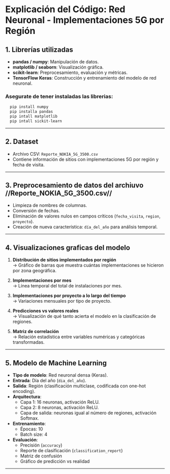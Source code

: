 # Explicación del Código: Red Neuronal - Implementaciones 5G por Región

## 1. Librerías utilizadas
- **pandas / numpy**: Manipulación de datos.
- **matplotlib / seaborn**: Visualización gráfica.
- **scikit-learn**: Preprocesamiento, evaluación y métricas.
- **TensorFlow Keras**: Construcción y entrenamiento del modelo de red neuronal.

### Asegurate de tener instaladas las librerias:
```bash
  pip install numpy
  pip installa pandas
  pip intall matplotlib
  pip intall sickit-learn
```
---
## 2. Dataset
- Archivo CSV: `Reporte_NOKIA_5G_3500.csv`
- Contiene información de sitios con implementaciones 5G por región y fecha de visita.
---

## 3. Preprocesamiento de datos del archiuvo //Reporte_NOKIA_5G_3500.csv//
- Limpieza de nombres de columnas.
- Conversión de fechas.
- Eliminación de valores nulos en campos críticos (`fecha_visita`, `region`, `proyecto`).
- Creación de nueva característica: `día_del_año` para análisis temporal.

---

## 4. Visualizaciones graficas del modelo 

1. **Distribución de sitios implementados por región**  
   → Gráfico de barras que muestra cuántas implementaciones se hicieron por zona geográfica.

2. **Implementaciones por mes**  
   → Línea temporal del total de instalaciones por mes.

3. **Implementaciones por proyecto a lo largo del tiempo**  
   → Variaciones mensuales por tipo de proyecto.

4. **Predicciones vs valores reales**  
   → Visualización de qué tanto acierta el modelo en la clasificación de regiones.

5. **Matriz de correlación**  
   → Relación estadística entre variables numéricas y categóricas transformadas.

---

## 5. Modelo de Machine Learning

- **Tipo de modelo**: Red neuronal densa (Keras).
- **Entrada**: Día del año (`dia_del_año`).
- **Salida**: Región (clasificación multiclase, codificada con one-hot encoding).
- **Arquitectura**:
  - Capa 1: 16 neuronas, activación ReLU.
  - Capa 2: 8 neuronas, activación ReLU.
  - Capa de salida: neuronas igual al número de regiones, activación Softmax.
- **Entrenamiento**:
  - Épocas: 10
  - Batch size: 4
- **Evaluación**:
  - Precisión (`accuracy`)
  - Reporte de clasificación (`classification_report`)
  - Matriz de confusión
  - Gráfico de predicción vs realidad

---

